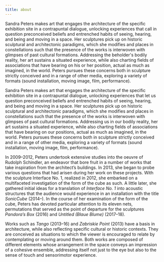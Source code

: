 ```yaml
---
title: about
---
```


Sandra Peters makes art that engages the architecture of the specific exhibition site in a contrapuntal dialogue, unlocking experiences that call in question preconceived beliefs and entrenched habits of seeing, hearing, and being and moving in a space. Her sculptures pick up on historic sculptural and architectonic paradigms, which she modifies and places in constellations such that the presence of the works is interwoven with glimpses of past cultural formations. Addressing the beholder's bodily reality, her art sustains a situated experience, while also charting fields of associations that have bearing on his or her position, actual as much as imagined, in the world. Peters pursues these concerns both in sculpture strictly conceived and in a range of other media, exploring a variety of formats (sound installation, moving image, film, performance).

Sandra Peters makes art that engages the architecture of the specific exhibition site in a contrapuntal dialogue, unlocking experiences that let us question preconceived beliefs and entrenched habits of seeing, hearing, and being and moving in a space. Her sculptures pick up on historic sculptural and architectonic paradigms, which she modifies and places in constellations such that the presence of the works is interwoven with glimpses of past cultural formations. Addressing us in our bodily reality, her art sustains a situated experience, while also charting fields of associations that have bearing on our positions, actual as much as imagined, in the world. Peters pursues these concerns both in sculpture strictly conceived and in a range of other media, exploring a variety of formats (sound installation, moving image, film, performance).

In 2009–2012, Peters undertook extensive studies into the oeuvre of Rudolph Schindler, an endeavor that bore fruit in a number of works that take inspiration from the architect’s buildings. In 2013, she began to probe various questions that had arisen during her work on these projects. With the sculpture Interface No. 1, realized in 2012, she embarked on a multifaceted investigation of the form of the cube as such. A little later, she gathered initial ideas for a translation of *Interface No. 1* into acoustic structures that the audience would experience in an installation with the title *SonicCube* (2014–). In the course of her examination of the form of the cube, Peters has devoted particular attention to its eleven nets, permutations that served as the point of departure for the sculptures *Pandora’s Box* (2016) and *Untitled (Blaue Blume)* (2017–18).

Works such as *Tango* (2013–16) and *Zabriskie Point* (2013) have a basis in architecture, while also reflecting specific cultural or historic contexts. They are conceived as situations to which the viewer is encouraged to relate by contemplating or moving around them. Both works are composed of different elements whose arrangement in the space conveys an impression of a cohesive ensemble, addressing itself not just to the eye but also to the sense of touch and sensorimotor experience. 


